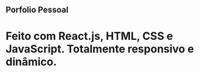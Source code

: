 ## Porfolio Pessoal

# Feito com React.js, HTML, CSS e JavaScript. Totalmente responsivo e dinâmico.
